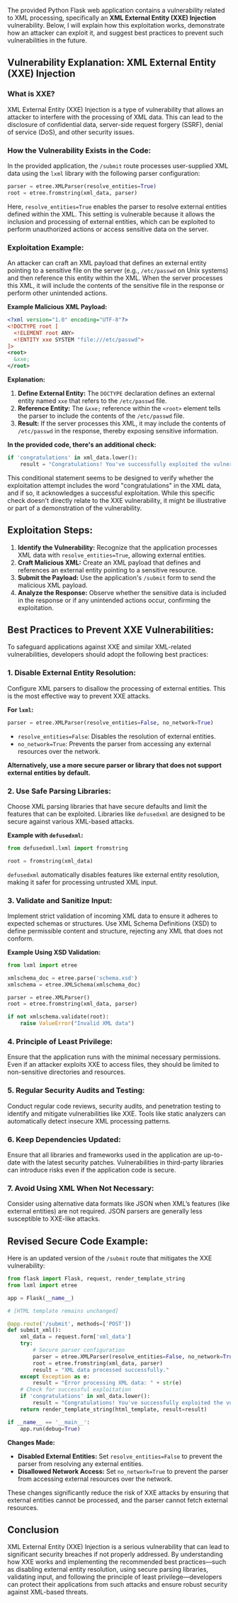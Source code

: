 The provided Python Flask web application contains a vulnerability related to XML processing, specifically an **XML External Entity (XXE) Injection** vulnerability. Below, I will explain how this exploitation works, demonstrate how an attacker can exploit it, and suggest best practices to prevent such vulnerabilities in the future.

## **Vulnerability Explanation: XML External Entity (XXE) Injection**

### **What is XXE?**
XML External Entity (XXE) Injection is a type of vulnerability that allows an attacker to interfere with the processing of XML data. This can lead to the disclosure of confidential data, server-side request forgery (SSRF), denial of service (DoS), and other security issues.

### **How the Vulnerability Exists in the Code:**
In the provided application, the `/submit` route processes user-supplied XML data using the `lxml` library with the following parser configuration:

```python
parser = etree.XMLParser(resolve_entities=True)
root = etree.fromstring(xml_data, parser)
```

Here, `resolve_entities=True` enables the parser to resolve external entities defined within the XML. This setting is vulnerable because it allows the inclusion and processing of external entities, which can be exploited to perform unauthorized actions or access sensitive data on the server.

### **Exploitation Example:**
An attacker can craft an XML payload that defines an external entity pointing to a sensitive file on the server (e.g., `/etc/passwd` on Unix systems) and then reference this entity within the XML. When the server processes this XML, it will include the contents of the sensitive file in the response or perform other unintended actions.

**Example Malicious XML Payload:**
```xml
<?xml version="1.0" encoding="UTF-8"?>
<!DOCTYPE root [
  <!ELEMENT root ANY>
  <!ENTITY xxe SYSTEM "file:///etc/passwd">
]>
<root>
  &xxe;
</root>
```

**Explanation:**
1. **Define External Entity:** The `DOCTYPE` declaration defines an external entity named `xxe` that refers to the `/etc/passwd` file.
2. **Reference Entity:** The `&xxe;` reference within the `<root>` element tells the parser to include the contents of the `/etc/passwd` file.
3. **Result:** If the server processes this XML, it may include the contents of `/etc/passwd` in the response, thereby exposing sensitive information.

**In the provided code, there's an additional check:**
```python
if 'congratulations' in xml_data.lower():
    result = "Congratulations! You've successfully exploited the vulnerability."
```
This conditional statement seems to be designed to verify whether the exploitation attempt includes the word "congratulations" in the XML data, and if so, it acknowledges a successful exploitation. While this specific check doesn't directly relate to the XXE vulnerability, it might be illustrative or part of a demonstration of the vulnerability.

## **Exploitation Steps:**
1. **Identify the Vulnerability:** Recognize that the application processes XML data with `resolve_entities=True`, allowing external entities.
2. **Craft Malicious XML:** Create an XML payload that defines and references an external entity pointing to a sensitive resource.
3. **Submit the Payload:** Use the application's `/submit` form to send the malicious XML payload.
4. **Analyze the Response:** Observe whether the sensitive data is included in the response or if any unintended actions occur, confirming the exploitation.

## **Best Practices to Prevent XXE Vulnerabilities:**

To safeguard applications against XXE and similar XML-related vulnerabilities, developers should adopt the following best practices:

### **1. Disable External Entity Resolution:**
Configure XML parsers to disallow the processing of external entities. This is the most effective way to prevent XXE attacks.

**For `lxml`:**
```python
parser = etree.XMLParser(resolve_entities=False, no_network=True)
```
- `resolve_entities=False`: Disables the resolution of external entities.
- `no_network=True`: Prevents the parser from accessing any external resources over the network.

**Alternatively, use a more secure parser or library that does not support external entities by default.**

### **2. Use Safe Parsing Libraries:**
Choose XML parsing libraries that have secure defaults and limit the features that can be exploited. Libraries like `defusedxml` are designed to be secure against various XML-based attacks.

**Example with `defusedxml`:**
```python
from defusedxml.lxml import fromstring

root = fromstring(xml_data)
```
`defusedxml` automatically disables features like external entity resolution, making it safer for processing untrusted XML input.

### **3. Validate and Sanitize Input:**
Implement strict validation of incoming XML data to ensure it adheres to expected schemas or structures. Use XML Schema Definitions (XSD) to define permissible content and structure, rejecting any XML that does not conform.

**Example Using XSD Validation:**
```python
from lxml import etree

xmlschema_doc = etree.parse('schema.xsd')
xmlschema = etree.XMLSchema(xmlschema_doc)

parser = etree.XMLParser()
root = etree.fromstring(xml_data, parser)

if not xmlschema.validate(root):
    raise ValueError("Invalid XML data")
```

### **4. Principle of Least Privilege:**
Ensure that the application runs with the minimal necessary permissions. Even if an attacker exploits XXE to access files, they should be limited to non-sensitive directories and resources.

### **5. Regular Security Audits and Testing:**
Conduct regular code reviews, security audits, and penetration testing to identify and mitigate vulnerabilities like XXE. Tools like static analyzers can automatically detect insecure XML processing patterns.

### **6. Keep Dependencies Updated:**
Ensure that all libraries and frameworks used in the application are up-to-date with the latest security patches. Vulnerabilities in third-party libraries can introduce risks even if the application code is secure.

### **7. Avoid Using XML When Not Necessary:**
Consider using alternative data formats like JSON when XML’s features (like external entities) are not required. JSON parsers are generally less susceptible to XXE-like attacks.

## **Revised Secure Code Example:**

Here is an updated version of the `/submit` route that mitigates the XXE vulnerability:

```python
from flask import Flask, request, render_template_string
from lxml import etree

app = Flask(__name__)

# [HTML template remains unchanged]

@app.route('/submit', methods=['POST'])
def submit_xml():
    xml_data = request.form['xml_data']
    try:
        # Secure parser configuration
        parser = etree.XMLParser(resolve_entities=False, no_network=True)
        root = etree.fromstring(xml_data, parser)
        result = "XML data processed successfully."
    except Exception as e:
        result = "Error processing XML data: " + str(e)
    # Check for successful exploitation
    if 'congratulations' in xml_data.lower():
        result = "Congratulations! You've successfully exploited the vulnerability."
    return render_template_string(html_template, result=result)

if __name__ == '__main__':
    app.run(debug=True)
```

**Changes Made:**
- **Disabled External Entities:** Set `resolve_entities=False` to prevent the parser from resolving any external entities.
- **Disallowed Network Access:** Set `no_network=True` to prevent the parser from accessing external resources over the network.
  
These changes significantly reduce the risk of XXE attacks by ensuring that external entities cannot be processed, and the parser cannot fetch external resources.

## **Conclusion**

XML External Entity (XXE) Injection is a serious vulnerability that can lead to significant security breaches if not properly addressed. By understanding how XXE works and implementing the recommended best practices—such as disabling external entity resolution, using secure parsing libraries, validating input, and following the principle of least privilege—developers can protect their applications from such attacks and ensure robust security against XML-based threats.